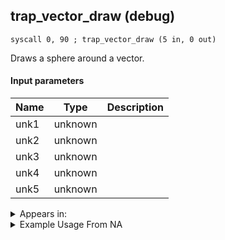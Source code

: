 ## trap_vector_draw (debug)

`syscall 0, 90 ; trap_vector_draw (5 in, 0 out)`

Draws a sphere around a vector.

#### Input parameters
| Name | Type | Description
|------|------|------------
| unk1   | unknown   | 
| unk2   | unknown   | 
| unk3   | unknown   | 
| unk4   | unknown   | 
| unk5   | unknown   | 




<details>
	<summary>Appears in:</summary>

</details>

<details>
	<summary>Example Usage From NA</summary>
```

```
</details>

